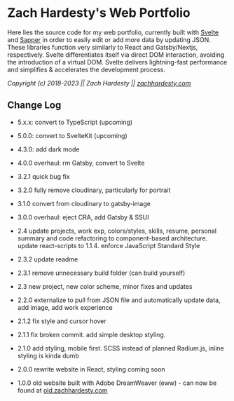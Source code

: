 # Zach Hardesty's Web Portfolio

Here lies the source code for my web portfolio, currently built with
[Svelte](https://github.com/sveltejs/svelte) and [Sapper](https://github.com/sveltejs/sapper) in
order to easily edit or add more data by updating JSON. These libraries function very similarly to
React and Gatsby/Nextjs, respectively. Svelte differentiates itself via direct DOM interaction,
avoiding the introduction of a virtual DOM. Svelte delivers lightning-fast performance and
simplifies & accelerates the development process.

_Copyright (c) 2018-2023 || Zach Hardesty || [zachhardesty.com](http://zachhardesty.com)_

## Change Log

<!-- https://github.com/sveltejs/sapper-template/blob/master/scripts/setupTypeScript.js -->
<!-- https://github.com/sveltejs/language-tools/blob/a513c5aed04685f704aa8121ded83a8c65c6b70e/docs/preprocessors/typescript.md#troubleshooting--faq -->

- 5.x.x: convert to TypeScript (upcoming)

<!-- https://github.com/sveltejs/vite-plugin-svelte/blob/main/docs/faq.md -->

- 5.0.0: convert to SvelteKit (upcoming)

<!-- https://codesandbox.io/s/recipereviewcard-material-demo-forked-s01cs?file=/demo.js -->
<!-- https://mui.com/components/icons/ -->
<!-- https://mui.com/customization/dark-mode/ -->

- 4.3.0: add dark mode

- 4.0.0 overhaul: rm Gatsby, convert to Svelte

- 3.2.1 quick bug fix

- 3.2.0 fully remove cloudinary, particularly for portrait

- 3.1.0 convert from cloudinary to gatsby-image

- 3.0.0 overhaul: eject CRA, add Gatsby & SSUI

- 2.4 update projects, work exp, colors/styles, skills, resume, personal summary and code refactoring to component-based architecture. update react-scripts to 1.1.4. enforce JavaScript Standard Style

- 2.3.2 update readme

- 2.3.1 remove unnecessary build folder (can build yourself)

- 2.3 new project, new color scheme, minor fixes and updates

- 2.2.0 externalize to pull from JSON file and automatically update data, add image, add work experience

- 2.1.2 fix style and cursor hover

- 2.1.1 fix broken commit. add simple desktop styling.

- 2.1.0 add styling, mobile first. SCSS instead of planned Radium.js, inline styling is kinda dumb

- 2.0.0 rewrite website in React, styling coming soon

- 1.0.0 old website built with Adobe DreamWeaver (eww) - can now be found at [old.zachhardesty.com](http://old.zachhardesty.com)
